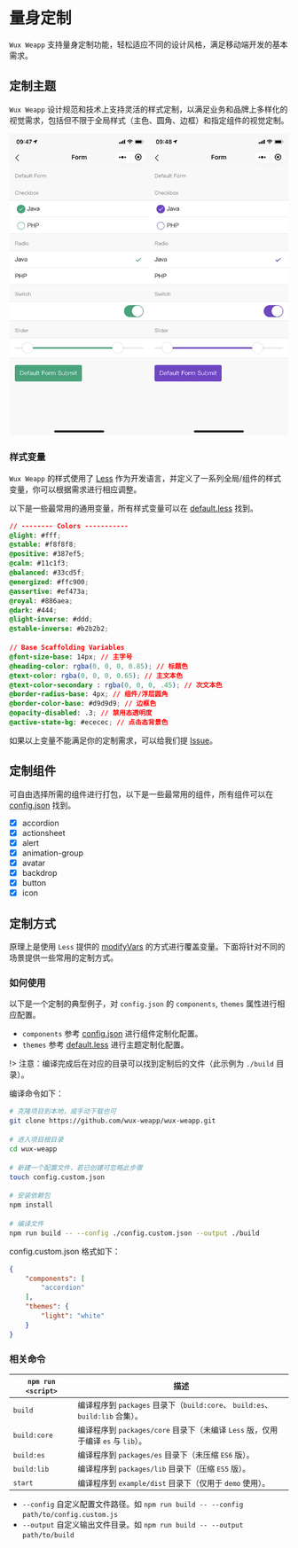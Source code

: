# 量身定制

`Wux Weapp` 支持量身定制功能，轻松适应不同的设计风格，满足移动端开发的基本需求。

## 定制主题

`Wux Weapp` 设计规范和技术上支持灵活的样式定制，以满足业务和品牌上多样化的视觉需求，包括但不限于全局样式（主色、圆角、边框）和指定组件的视觉定制。

![一些配置好的主题](_images/themes.png)

### 样式变量

`Wux Weapp` 的样式使用了 [Less](http://lesscss.org/) 作为开发语言，并定义了一系列全局/组件的样式变量，你可以根据需求进行相应调整。

以下是一些最常用的通用变量，所有样式变量可以在 [default.less](https://github.com/wux-weapp/wux-weapp/tree/master/src/styles/themes/default.less) 找到。

```css
// -------- Colors -----------
@light: #fff;
@stable: #f8f8f8;
@positive: #387ef5;
@calm: #11c1f3;
@balanced: #33cd5f;
@energized: #ffc900;
@assertive: #ef473a;
@royal: #886aea;
@dark: #444;
@light-inverse: #ddd;
@stable-inverse: #b2b2b2;

// Base Scaffolding Variables
@font-size-base: 14px; // 主字号
@heading-color: rgba(0, 0, 0, 0.85); // 标题色
@text-color: rgba(0, 0, 0, 0.65); // 主文本色
@text-color-secondary : rgba(0, 0, 0, .45); // 次文本色
@border-radius-base: 4px; // 组件/浮层圆角
@border-color-base: #d9d9d9; // 边框色
@opacity-disabled: .3; // 禁用态透明度
@active-state-bg: #ececec; // 点击态背景色
```

如果以上变量不能满足你的定制需求，可以给我们提 [Issue](https://github.com/wux-weapp/wux-weapp/issues)。

## 定制组件

可自由选择所需的组件进行打包，以下是一些最常用的组件，所有组件可以在 [config.json](https://github.com/wux-weapp/wux-weapp/tree/master/scripts/config.json) 找到。

- [x] accordion
- [x] actionsheet
- [x] alert
- [x] animation-group
- [x] avatar
- [x] backdrop
- [x] button
- [x] icon

## 定制方式

原理上是使用 `Less` 提供的 [modifyVars](http://lesscss.org/usage/#using-less-in-the-browser-modify-variables) 的方式进行覆盖变量。下面将针对不同的场景提供一些常用的定制方式。

### 如何使用

以下是一个定制的典型例子，对 `config.json` 的 `components`, `themes` 属性进行相应配置。

- `components` 参考 [config.json](https://github.com/wux-weapp/wux-weapp/tree/master/scripts/config.json) 进行组件定制化配置。
- `themes` 参考 [default.less](https://github.com/wux-weapp/wux-weapp/tree/master/src/styles/themes/default.less) 进行主题定制化配置。

!> 注意：编译完成后在对应的目录可以找到定制后的文件（此示例为 `./build` 目录）。

编译命令如下：

```bash
# 克隆项目到本地，或手动下载也可
git clone https://github.com/wux-weapp/wux-weapp.git

# 进入项目根目录
cd wux-weapp 

# 新建一个配置文件，若已创建可忽略此步骤
touch config.custom.json

# 安装依赖包
npm install

# 编译文件
npm run build -- --config ./config.custom.json --output ./build
```

config.custom.json 格式如下：

```json
{
    "components": [
        "accordion"
    ],
    "themes": {
		"light": "white"
	}
}
```

### 相关命令

|`npm run <script>`|描述|
|------------------|-----------|
|`build`|编译程序到 `packages` 目录下（`build:core`、 `build:es`、`build:lib` 合集）。|
|`build:core`|编译程序到 `packages/core` 目录下（未编译 `Less` 版，仅用于编译 `es` 与 `lib`）。|
|`build:es`|编译程序到 `packages/es` 目录下（未压缩 `ES6` 版）。|
|`build:lib`|编译程序到 `packages/lib` 目录下（压缩 `ES5` 版）。|
|`start`|编译程序到 `example/dist` 目录下（仅用于 `demo` 使用）。|

- `--config` 自定义配置文件路径。如 `npm run build -- --config path/to/config.custom.js`
- `--output` 自定义输出文件目录。如 `npm run build -- --output path/to/build`
